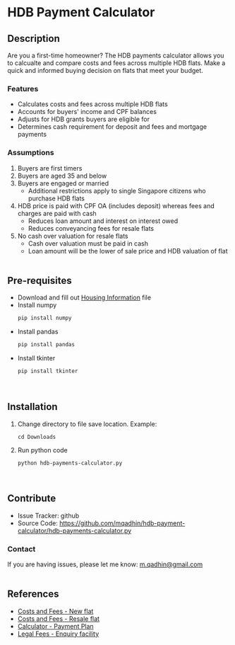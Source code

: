 # HDB Payment Calculator
## Description
Are you a first-time homeowner? The HDB payments calculator allows you to calcualte and compare costs and fees across multiple HDB flats. Make a quick and informed buying decision on flats that meet your budget.
<br />

### Features
- Calculates costs and fees across multiple HDB flats
- Accounts for buyers' income and CPF balances
- Adjusts for HDB grants buyers are eligible for
- Determines cash requirement for deposit and fees and mortgage payments


### Assumptions
1. Buyers are first timers
2. Buyers are aged 35 and below
3. Buyers are engaged or married
   - Additional restrictions apply to single Singapore citizens who purchase HDB flats
4. HDB price is paid with CPF OA (includes deposit) whereas fees and charges are paid with cash
   - Reduces loan amount and interest on interest owed
   - Reduces conveyancing fees for resale flats
5. No cash over valuation for resale flats
   - Cash over valuation must be paid in cash
   - Loan amount will be the lower of sale price and HDB valuation of flat
<br /><br />

## Pre-requisites
- Download and fill out [Housing Information](hdb-information_TEMPLATE.xlsx) file
- Install numpy
  ```py
  pip install numpy
  ```
- Install pandas
  ```py
  pip install pandas
  ```
- Install tkinter
  ```py
  pip install tkinter
  ```
<br />

## Installation
1. Change directory to file save location. Example:
   ```
   cd Downloads
   ```
2. Run python code
   ```
   python hdb-payments-calculator.py
   ```
<br />

## Contribute
- Issue Tracker: github
- Source Code: https://github.com/mqadhin/hdb-payment-calculator/hdb-payments-calculator.py

### Contact
If you are having issues, please let me know: m.qadhin@gmail.com
<br /><br />

## References
- [Costs and Fees - New flat](https://www.hdb.gov.sg/residential/buying-a-flat/new/finance/costs-and-fees)
- [Costs and Fees - Resale flat](https://www.hdb.gov.sg/residential/buying-a-flat/resale/financing/costs-and-fees)
- [Calculator - Payment Plan](https://homes.hdb.gov.sg/home/calculator/payment-plan)
- [Legal Fees - Enquiry facility](https://services2.hdb.gov.sg/webapp/BB14LFEESENQ/BB14PHomePage.jsp)
